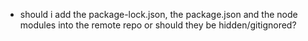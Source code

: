 - should i add the package-lock.json, the package.json and the node modules into the remote repo or should they be hidden/gitignored?